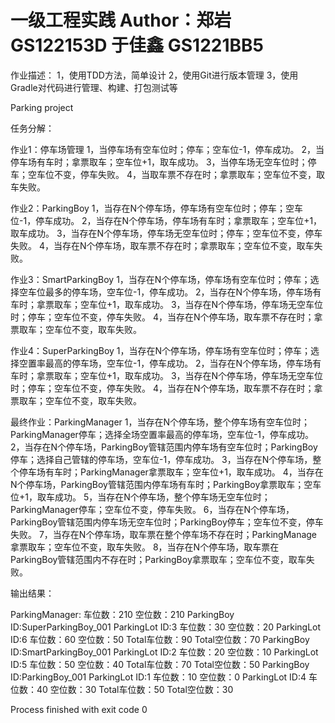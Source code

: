 一级工程实践
Author：郑岩 GS122153D
        于佳鑫 GS1221BB5
==============================
作业描述：
1，使用TDD方法，简单设计
2，使用Git进行版本管理
3，使用Gradle对代码进行管理、构建、打包测试等


Parking project


任务分解：


作业1：停车场管理
1，当停车场有空车位时；停车；空车位-1，停车成功。
2，当停车场有车时；拿票取车；空车位+1，取车成功。
3，当停车场无空车位时；停车；空车位不变，停车失败。
4，当取车票不存在时；拿票取车；空车位不变，取车失败。

作业2：ParkingBoy
1，当存在N个停车场，停车场有空车位时；停车；空车位-1，停车成功。
2，当存在N个停车场，停车场有车时；拿票取车；空车位+1，取车成功。
3，当存在N个停车场，停车场无空车位时；停车；空车位不变，停车失败。
4，当存在N个停车场，取车票不存在时；拿票取车；空车位不变，取车失败。

作业3：SmartParkingBoy
1，当存在N个停车场，停车场有空车位时；停车；选择空车位最多的停车场，空车位-1，停车成功。
2，当存在N个停车场，停车场有车时；拿票取车；空车位+1，取车成功。
3，当存在N个停车场，停车场无空车位时；停车；空车位不变，停车失败。
4，当存在N个停车场，取车票不存在时；拿票取车；空车位不变，取车失败。

作业4：SuperParkingBoy
1，当存在N个停车场，停车场有空车位时；停车；选择空置率最高的停车场，空车位-1，停车成功。
2，当存在N个停车场，停车场有车时；拿票取车；空车位+1，取车成功。
3，当存在N个停车场，停车场无空车位时；停车；空车位不变，停车失败。
4，当存在N个停车场，取车票不存在时；拿票取车；空车位不变，取车失败。

最终作业：ParkingManager
1，当存在N个停车场，整个停车场有空车位时；ParkingManager停车；选择全场空置率最高的停车场，空车位-1，停车成功。
2，当存在N个停车场，ParkingBoy管辖范围内停车场有空车位时；ParkingBoy停车；选择自己管辖的停车场，空车位-1，停车成功。
3，当存在N个停车场，整个停车场有车时；ParkingManager拿票取车；空车位+1，取车成功。
4，当存在N个停车场，ParkingBoy管辖范围内停车场有车时；ParkingBoy拿票取车；空车位+1，取车成功。
5，当存在N个停车场，整个停车场无空车位时；ParkingManager停车；空车位不变，停车失败。
6，当存在N个停车场，ParkingBoy管辖范围内停车场无空车位时；ParkingBoy停车；空车位不变，停车失败。
7，当存在N个停车场，取车票在整个停车场不存在时；ParkingManage拿票取车；空车位不变，取车失败。
8，当存在N个停车场，取车票在ParkingBoy管辖范围内不存在时；ParkingBoy拿票取车；空车位不变，取车失败。


输出结果：

ParkingManager:
	车位数：210
	空位数：210
ParkingBoy ID:SuperParkingBoy_001
	ParkingLot ID:3
		车位数：30
		空位数：20
	ParkingLot ID:6
		车位数：60
		空位数：50
	Total车位数：90
	Total空位数：70
ParkingBoy ID:SmartParkingBoy_001
	ParkingLot ID:2
		车位数：20
		空位数：10
	ParkingLot ID:5
		车位数：50
		空位数：40
	Total车位数：70
	Total空位数：50
ParkingBoy ID:ParkingBoy_001
	ParkingLot ID:1
		车位数：10
		空位数：0
	ParkingLot ID:4
		车位数：40
		空位数：30
	Total车位数：50
	Total空位数：30

Process finished with exit code 0